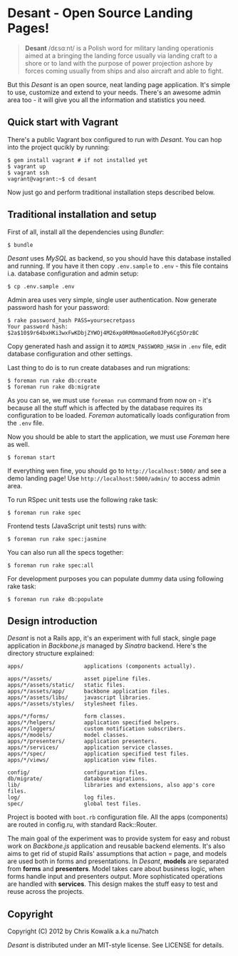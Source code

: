 # Desant - Open Source Landing Pages!

<blockquote>
<strong>Desant</strong> /dɛsɑːnt/ is a Polish word for military landing operationis aimed 
at a bringing the landing force usually via landing craft to a shore or to 
land with the purpose of power projection ashore by forces coming usually 
from ships and also aircraft and able to fight.
</blockquote>

But this _Desant_ is an open source, neat landing page application. It's simple to
use, customize and extend to your needs. There's an awesome admin area
too - it will give you all the information and statistics you need.

## Quick start with Vagrant

There's a public Vagrant box configured to run with _Desant_. You can hop
into the project qucikly by running:

    $ gem install vagrant # if not installed yet
    $ vagrant up
    $ vagrant ssh
    vagrant@vagrant:~$ cd desant

Now just go and perform traditional installation steps described below.

## Traditional installation and setup

First of all, install all the dependencies using _Bundler_:

    $ bundle

_Desant_ uses _MySQL_ as backend, so you should have this database installed 
and running. If you have it then copy `.env.sample` to `.env` - this file contains i.a. 
database configuration and admin setup:

    $ cp .env.sample .env

Admin area uses very simple, single user authentication. Now generate
password hash for your password:

    $ rake password_hash PASS=yoursecretpass
    Your password hash: $2a$10$9r64bxHKi3wxFwKDbjZYWOj4M26xp0RM0maoGeRo0JPy6Cg5OrzBC

Copy generated hash and assign it to `ADMIN_PASSWORD_HASH` in `.env` file,
edit database configuration and other settings.

Last thing to do is to run create databases and run migrations: 

    $ foreman run rake db:create
    $ foreman run rake db:migrate

As you can se, we must use `foreman run` command from now on - it's because
all the stuff which is affected by the database requires its configuration
to be loaded. _Foreman_ automatically loads configuration from the `.env`
file.

Now you should be able to start the application, we must use _Foreman_
here as well.

    $ foreman start

If everything wen fine, you should go to `http://localhost:5000/` and see
a demo landing page! Use `http://localhost:5000/admin/` to access admin
area.

To run RSpec unit tests use the following rake task:

    $ foreman run rake spec

Frontend tests (JavaScript unit tests) runs with:

    $ foreman run rake spec:jasmine

You can also run all the specs together:

    $ foreman run rake spec:all
    
For development purposes you can populate dummy data using following
rake task:

    $ foreman run rake db:populate

## Design introduction

_Desant_ is not a Rails app, it's an experiment with full stack, single
page application in _Backbone.js_ managed by _Sinatra_ backend. Here's
the directory structure explained:

    apps/                   applications (components actually).

    apps/*/assets/          asset pipeline files.
    apps/*/assets/static/   static files.
    apps/*/assets/app/      backbone application files.
    apps/*/assets/libs/     javascript libraries.
    apps/*/assets/styles/   stylesheet files.

    apps/*/forms/           form classes.
    apps/*/helpers/         application specified helpers. 
    apps/*/loggers/         custom notification subscribers.
    apps/*/models/          model classes.
    apps/*/presenters/      application presenters.
    apps/*/services/        application service classes.
    apps/*/spec/            application specified test files.  
    apps/*/views/           application view files.

    config/                 configuration files.
    db/migrate/             database migrations.
    lib/                    libraries and extensions, also app's core files.
    log/                    log files.
    spec/                   global test files.

Project is booted with `boot.rb` configuration file. All the apps (components)
are routed in config.ru, with standard Rack::Router.

The main goal of the experiment was to provide system for easy and robust
work on _Backbone.js_ application and reusable backend elements. It's also
aims to get rid of stupid Rails' assumptions that action = page, and models
are used both in forms and presentations. In _Desant_, **models** are separated
from **forms** and **presenters**. Model takes care about business logic, when
forms handle input and presenters output. More sophisticated operations
are handled with **services**. This design makes the stuff easy to test
and reuse across the projects.

## Copyright

Copyright (C) 2012 by Chris Kowalik a.k.a nu7hatch

_Desant_ is distributed under an MIT-style license. See LICENSE for details.
